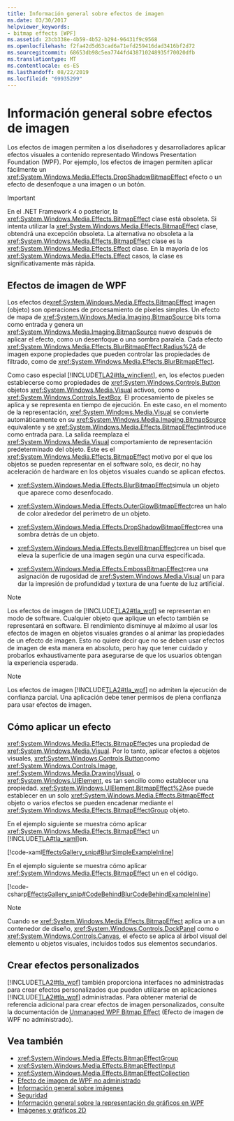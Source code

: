 ```yaml
---
title: Información general sobre efectos de imagen
ms.date: 03/30/2017
helpviewer_keywords:
- bitmap effects [WPF]
ms.assetid: 23cb338e-4b59-4b52-b294-96431f9c9568
ms.openlocfilehash: f2fa42d5d63cad6a71efd259416dad3416bf2d72
ms.sourcegitcommit: 68653db98c5ea7744fd438710248935f70020dfb
ms.translationtype: MT
ms.contentlocale: es-ES
ms.lasthandoff: 08/22/2019
ms.locfileid: "69935299"
---
```

# <a name="bitmap-effects-overview"></a>Información general sobre efectos de imagen
Los efectos de imagen permiten a los diseñadores y desarrolladores aplicar efectos visuales a contenido representado Windows Presentation Foundation (WPF). Por ejemplo, los efectos de imagen permiten aplicar fácilmente un <xref:System.Windows.Media.Effects.DropShadowBitmapEffect> efecto o un efecto de desenfoque a una imagen o un botón.  
  
> [!IMPORTANT]
> En el .NET Framework 4 o posterior, la <xref:System.Windows.Media.Effects.BitmapEffect> clase está obsoleta. Si intenta utilizar la <xref:System.Windows.Media.Effects.BitmapEffect> clase, obtendrá una excepción obsoleta. La alternativa no obsoleta a la <xref:System.Windows.Media.Effects.BitmapEffect> clase es la <xref:System.Windows.Media.Effects.Effect> clase. En la mayoría de los <xref:System.Windows.Media.Effects.Effect> casos, la clase es significativamente más rápida.  

<a name="wpf_effects"></a>   
## <a name="wpf-bitmap-effects"></a>Efectos de imagen de WPF  
 Los efectos de<xref:System.Windows.Media.Effects.BitmapEffect> imagen (objeto) son operaciones de procesamiento de píxeles simples. Un efecto de mapa de <xref:System.Windows.Media.Imaging.BitmapSource> bits toma como entrada y genera un <xref:System.Windows.Media.Imaging.BitmapSource> nuevo después de aplicar el efecto, como un desenfoque o una sombra paralela. Cada efecto <xref:System.Windows.Media.Effects.BlurBitmapEffect.Radius%2A> de imagen expone propiedades que pueden controlar las propiedades de filtrado, como de <xref:System.Windows.Media.Effects.BlurBitmapEffect>.  
  
 Como caso especial [!INCLUDE[TLA2#tla_winclient](../../../../includes/tla2sharptla-winclient-md.md)], en, los efectos pueden establecerse como propiedades de <xref:System.Windows.Controls.Button> objetos <xref:System.Windows.Media.Visual> activos, como o <xref:System.Windows.Controls.TextBox>. El procesamiento de píxeles se aplica y se representa en tiempo de ejecución. En este caso, en el momento de la representación, <xref:System.Windows.Media.Visual> se convierte automáticamente en su <xref:System.Windows.Media.Imaging.BitmapSource> equivalente y se <xref:System.Windows.Media.Effects.BitmapEffect>introduce como entrada para. La salida reemplaza el <xref:System.Windows.Media.Visual> comportamiento de representación predeterminado del objeto. Este es el <xref:System.Windows.Media.Effects.BitmapEffect> motivo por el que los objetos se pueden representar en el software solo, es decir, no hay aceleración de hardware en los objetos visuales cuando se aplican efectos.  
  
- <xref:System.Windows.Media.Effects.BlurBitmapEffect>simula un objeto que aparece como desenfocado.  
  
- <xref:System.Windows.Media.Effects.OuterGlowBitmapEffect>crea un halo de color alrededor del perímetro de un objeto.  
  
- <xref:System.Windows.Media.Effects.DropShadowBitmapEffect>crea una sombra detrás de un objeto.  
  
- <xref:System.Windows.Media.Effects.BevelBitmapEffect>crea un bisel que eleva la superficie de una imagen según una curva especificada.  
  
- <xref:System.Windows.Media.Effects.EmbossBitmapEffect>crea una asignación de rugosidad de <xref:System.Windows.Media.Visual> un para dar la impresión de profundidad y textura de una fuente de luz artificial.  
  
> [!NOTE]
> Los efectos de imagen de [!INCLUDE[TLA2#tla_wpf](../../../../includes/tla2sharptla-wpf-md.md)] se representan en modo de software. Cualquier objeto que aplique un efecto también se representará en software. El rendimiento disminuye al máximo al usar los efectos de imagen en objetos visuales grandes o al animar las propiedades de un efecto de imagen. Esto no quiere decir que no se deben usar efectos de imagen de esta manera en absoluto, pero hay que tener cuidado y probarlos exhaustivamente para asegurarse de que los usuarios obtengan la experiencia esperada.  
  
> [!NOTE]
> Los efectos de imagen [!INCLUDE[TLA2#tla_wpf](../../../../includes/tla2sharptla-wpf-md.md)] no admiten la ejecución de confianza parcial. Una aplicación debe tener permisos de plena confianza para usar efectos de imagen.  
  
<a name="applyeffects"></a>   
## <a name="how-to-apply-an-effect"></a>Cómo aplicar un efecto  
 <xref:System.Windows.Media.Effects.BitmapEffect>es una propiedad de <xref:System.Windows.Media.Visual>. Por lo tanto, aplicar efectos a objetos visuales, <xref:System.Windows.Controls.Button>como <xref:System.Windows.Controls.Image>, <xref:System.Windows.Media.DrawingVisual>, o <xref:System.Windows.UIElement>, es tan sencillo como establecer una propiedad. <xref:System.Windows.UIElement.BitmapEffect%2A>se puede establecer en un solo <xref:System.Windows.Media.Effects.BitmapEffect> objeto o varios efectos se pueden encadenar mediante el <xref:System.Windows.Media.Effects.BitmapEffectGroup> objeto.  
  
 En el ejemplo siguiente se muestra cómo aplicar <xref:System.Windows.Media.Effects.BitmapEffect> un [!INCLUDE[TLA#tla_xaml](../../../../includes/tlasharptla-xaml-md.md)]en.  
  
 [!code-xaml[EffectsGallery_snip#BlurSimpleExampleInline](~/samples/snippets/csharp/VS_Snippets_Wpf/EffectsGallery_snip/CSharp/blursimpleexample.xaml#blursimpleexampleinline)]  
  
 En el ejemplo siguiente se muestra cómo aplicar <xref:System.Windows.Media.Effects.BitmapEffect> un en el código.  
  
 [!code-csharp[EffectsGallery_snip#CodeBehindBlurCodeBehindExampleInline](~/samples/snippets/csharp/VS_Snippets_Wpf/EffectsGallery_snip/CSharp/blurcodebehindexample.xaml.cs#codebehindblurcodebehindexampleinline)]  
  
> [!NOTE]
> Cuando se <xref:System.Windows.Media.Effects.BitmapEffect> aplica un a un contenedor de diseño, <xref:System.Windows.Controls.DockPanel> como o <xref:System.Windows.Controls.Canvas>, el efecto se aplica al árbol visual del elemento u objetos visuales, incluidos todos sus elementos secundarios.  
  
<a name="customeffects"></a>   
## <a name="creating-custom-effects"></a>Crear efectos personalizados  
 [!INCLUDE[TLA2#tla_wpf](../../../../includes/tla2sharptla-wpf-md.md)] también proporciona interfaces no administradas para crear efectos personalizados que pueden utilizarse en aplicaciones [!INCLUDE[TLA2#tla_wpf](../../../../includes/tla2sharptla-wpf-md.md)] administradas. Para obtener material de referencia adicional para crear efectos de imagen personalizados, consulte la documentación de [Unmanaged WPF Bitmap Effect](https://docs.microsoft.com/previous-versions/windows/desktop/wibe/-wibe-lh) (Efecto de imagen de WPF no administrado).  
  
## <a name="see-also"></a>Vea también

- <xref:System.Windows.Media.Effects.BitmapEffectGroup>
- <xref:System.Windows.Media.Effects.BitmapEffectInput>
- <xref:System.Windows.Media.Effects.BitmapEffectCollection>
- [Efecto de imagen de WPF no administrado](https://docs.microsoft.com/previous-versions/windows/desktop/wibe/-wibe-lh)
- [Información general sobre imágenes](imaging-overview.md)
- [Seguridad](../security-wpf.md)
- [Información general sobre la representación de gráficos en WPF](wpf-graphics-rendering-overview.md)
- [Imágenes y gráficos 2D](../advanced/optimizing-performance-2d-graphics-and-imaging.md)
